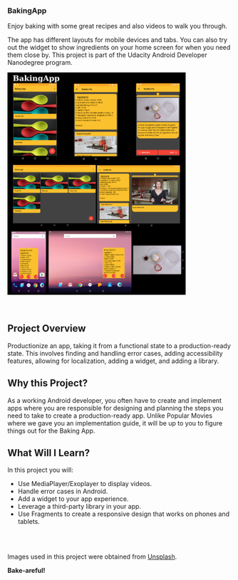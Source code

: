 ### BakingApp

Enjoy baking with some great recipes and also videos to walk you through.<br>

The app has different layouts for mobile devices and tabs. You can also try out the widget to show ingredients on your home screen for when you need them close by. This project is part of the Udacity Android Developer Nanodegree program.<br>
<p align="left">
  <img src="img/baking_app.png" width="400"/>
</p><br>

## Project Overview
Productionize an app, taking it from a functional state to a production-ready state. This involves finding and handling error cases, adding accessibility features, allowing for localization, adding a widget, and adding a library.

## Why this Project?
As a working Android developer, you often have to create and implement apps where you are responsible for designing and planning the steps you need to take to create a production-ready app. Unlike Popular Movies where we gave you an implementation guide, it will be up to you to figure things out for the Baking App.

## What Will I Learn?
In this project you will:<br>
<ul>
<li>Use MediaPlayer/Exoplayer to display videos.</li>
<li>Handle error cases in Android.</li>
<li>Add a widget to your app experience.</li>
<li>Leverage a third-party library in your app.</li>
<li>Use Fragments to create a responsive design that works on phones and tablets.</li>
</ul><br><br>

Images used in this project were obtained from <a href='https://unsplash.com/'>Unsplash</a>.<br>

<b>Bake-areful!</b>

